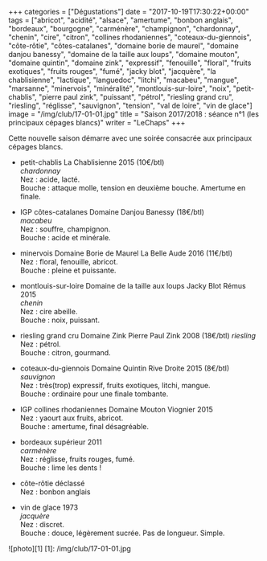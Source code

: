 +++
categories = ["Dégustations"]
date = "2017-10-19T17:30:22+00:00"
tags = ["abricot", "acidité", "alsace", "amertume", "bonbon anglais", "bordeaux", "bourgogne", "carménère", "champignon", "chardonnay", "chenin", "cire", "citron", "collines rhodaniennes", "coteaux-du-giennois", "côte-rôtie", "côtes-catalanes", "domaine borie de maurel", "domaine danjou banessy", "domaine de la taille aux loups", "domaine mouton", "domaine quintin", "domaine zink", "expressif", "fenouille", "floral", "fruits exotiques", "fruits rouges", "fumé", "jacky blot", "jacquère", "la chablisienne", "lactique", "languedoc", "litchi", "macabeu", "mangue", "marsanne", "minervois", "minéralité", "montlouis-sur-loire", "noix", "petit-chablis", "pierre paul zink", "puissant", "pétrol", "riesling grand cru", "riesling", "réglisse", "sauvignon", "tension", "val de loire", "vin de glace"] 
image = "/img/club/17-01-01.jpg"
title = "Saison 2017/2018 : séance n°1 (les principaux cépages blancs)"
writer = "LeChaps"
+++

Cette nouvelle saison démarre avec une soirée consacrée aux principaux cépages blancs.

* petit-chablis La Chablisienne 2015  (10€/btl)  
_chardonnay_  
Nez : acide, lacté.  
Bouche : attaque molle, tension en deuxième bouche. Amertume en finale.

* IGP côtes-catalanes Domaine Danjou Banessy (18€/btl)  
_macabeu_  
Nez : souffre, champignon.  
Bouche : acide et minérale.

* minervois Domaine Borie de Maurel La Belle Aude 2016 (11€/btl)  
Nez : floral, fenouille, abricot.  
Bouche : pleine et puissante.

* montlouis-sur-loire Domaine de la taille aux loups Jacky Blot Rémus 2015  
_chenin_  
Nez : cire abeille.  
Bouche : noix, puissant.

* riesling grand cru Domaine Zink Pierre Paul Zink 2008 (18€/btl)
_riesling_  
Nez : pétrol.  
Bouche : citron, gourmand.

* coteaux-du-giennois Domaine Quintin Rive Droite 2015 (8€/btl)  
_sauvignon_  
Nez : très(trop) expressif, fruits exotiques, litchi, mangue.  
Bouche : ordinaire pour une finale tombante.

* IGP collines rhodaniennes Domaine Mouton Viognier 2015  
Nez : yaourt aux fruits, abricot.  
Bouche : amertume, final désagréable.

* bordeaux supérieur 2011  
_carménère_  
Nez : réglisse, fruits rouges, fumé.  
Bouche : lime les dents !

* côte-rôtie déclassé  
Nez : bonbon anglais

* vin de glace 1973 <i class="fa fa-minus-circle"></i>  
_jacquère_  
Nez : discret.  
Bouche : douce, légèrement sucrée. Pas de longueur. Simple.

![photo][1]
[1]: /img/club/17-01-01.jpg
